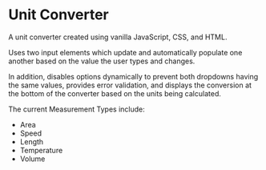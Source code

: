 # Unit Converter

A unit converter created using vanilla JavaScript, CSS, and HTML.

Uses two input elements which update and automatically populate 
one another based on the value the user types and changes.

In addition, disables options dynamically to prevent both dropdowns having
the same values, provides error validation, and displays the conversion at
the bottom of the converter based on the units being calculated.

The current Measurement Types include:

- Area
- Speed
- Length
- Temperature
- Volume


